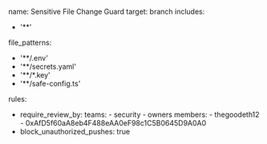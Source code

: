 name: Sensitive File Change Guard
target: branch
includes:
  - '**'

file_patterns:
  - '**/.env'
  - '**/secrets.yaml'
  - '**/*.key'
  - '**/safe-config.ts'

rules:
  - require_review_by:
      teams:
        - security
        - owners
      members:
        - thegoodeth12
        - 0xAfD5f60aA8eb4F488eAA0eF98c1C5B0645D9A0A0
  - block_unauthorized_pushes: true
